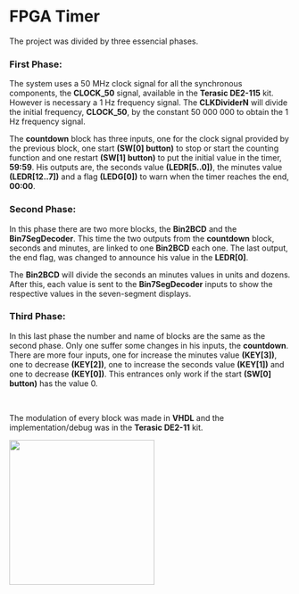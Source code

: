 # FPGA Timer

The project was divided by three essencial phases.

### First Phase:

The system uses a 50 MHz clock signal for all the synchronous components, the **CLOCK_50** signal, available in the **Terasic DE2-115** kit.
However is necessary a 1 Hz frequency signal. The **CLKDividerN** will divide the initial frequency, **CLOCK_50**, by the constant 50 000 000 to obtain 
the 1 Hz frequency signal.

The **countdown** block has three inputs, one for the clock signal provided by the previous block, one start **(SW[0] button)** to stop or start the counting function
and one restart **(SW[1] button)** to put the initial value in the timer, **59:59**. 
His outputs are, the seconds value **(LEDR[5..0])**, the minutes value **(LEDR[12..7])** and a flag **(LEDG[0])** to warn when the timer reaches the end, **00:00**.

### Second Phase:

In this phase there are two more blocks, the **Bin2BCD** and the **Bin7SegDecoder**. This time the two outputs from the **countdown** block, seconds and minutes, are
linked to one **Bin2BCD** each one. The last output, the end flag, was changed to announce  his value in the **LEDR[0]**.

The **Bin2BCD** will divide the seconds an minutes values in units and dozens. After this, each value is sent to the **Bin7SegDecoder** inputs to show the respective
values in the seven-segment displays.

### Third Phase:

In this last phase the number and name of blocks are the same as the second phase. Only one suffer some changes in his inputs, the **countdown**. There are more four
inputs, one for increase the minutes value **(KEY[3])**, one to decrease **(KEY[2])**, one to increase the seconds value **(KEY[1])** and one to decrease
**(KEY[0])**. This entrances only work if the start **(SW[0] button)** has the value 0. 

<br>

The modulation of every block was made in **VHDL** and the implementation/debug was in the **Terasic DE2-11** kit. 

<img src="https://lh3.googleusercontent.com/proxy/rPbuXlo8JzOEpEfVprYUDxZZvQNza9sPymrR767m7iVJPZGowUdOwozTMdlBSZJ0oAxWazz_PTciqxpSDwoBgi5tST9ddSOQTWBNFWa4GMFs9TYa" width="260" heigth="200" align="center">
